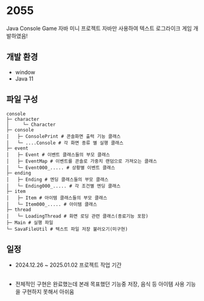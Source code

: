 # 2055
Java Console Game
자바 미니 프로젝트
자바만 사용하여 텍스트 로그라이크 게임 개발하였음!


## 개발 환경
- window
- Java 11


## 파일 구성
```
console
├─ character
│     └─ Character
├─ console
│   ├─ ConsolePrint # 콘솔화면 출력 기능 클래스
│   └─ ....Console # 각 화면 종류 별 실행 클래스
├─ event
│   ├─ Event # 이벤트 클래스들의 부모 클래스
│   ├─ EventMap # 이벤트를 콘솔로 가중치 랜덤으로 가져오는 클래스
│   └─ Event000_..... # 상황별 이벤트 클래스
├─ ending
│   ├─ Ending # 엔딩 클래스들의 부모 클래스
│   └─ Ending000_..... # 각 조건별 엔딩 클래스
├─ item
│   ├─ Item # 아이템 클래스들의 부모 클래스
│   └─ Item000_..... # 아이템 클래스
├─ thread
│   └─ LoadingThread # 화면 로딩 관련 클래스(종료기능 포함)
├─ Main # 실행 파일
└─ SavaFileUtil # 텍스트 파일 저장 불러오기(미구현)
```

## 일정
- 2024.12.26 ~ 2025.01.02 프로젝트 작업 기간

## 
- 전체적인 구현은 완료했는데 본래 목표했던 기능중 저장, 음식 등 아이템 사용 기능을 구현하지 못해서 아쉬움

